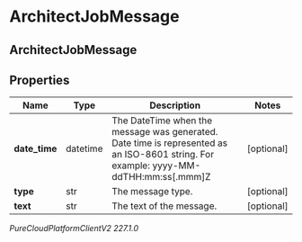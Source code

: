 # ArchitectJobMessage

## ArchitectJobMessage

## Properties

|Name | Type | Description | Notes|
|------------ | ------------- | ------------- | -------------|
| **date_time** | datetime | The DateTime when the message was generated. Date time is represented as an ISO-8601 string. For example: yyyy-MM-ddTHH:mm:ss[.mmm]Z | [optional] |
| **type** | str | The message type. | [optional] |
| **text** | str | The text of the message. | [optional] |



_PureCloudPlatformClientV2 227.1.0_

